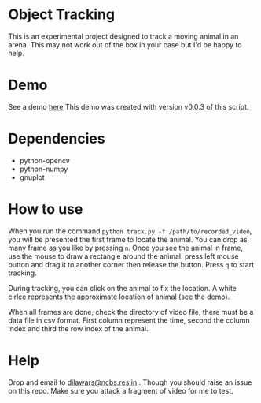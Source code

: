 # Object Tracking 

This is an experimental project designed to track a moving animal in an arena.
This may not work out of the box in your case but I'd be happy to help.

# Demo 

See a demo [here](https://youtu.be/Eng82w9g9-w) This demo was created with version v0.0.3 of this script.


# Dependencies 

- python-opencv
- python-numpy 
- gnuplot 

# How to use 

When you run the command `python track.py -f /path/to/recorded_video`, you will be presented the 
first frame to locate the animal. You can drop as many frame as you like by pressing `n`. Once 
you see the animal in frame, use the mouse to draw a rectangle around the animal: press left mouse button
and drag it to another corner then release the button. Press `q` to start tracking.

During tracking, you can click on the animal to fix the location. A white cirlce 
represents the approximate location of animal (see the demo). 

When all frames are done, check the directory of video file, there must be a data file in csv format. First 
column represent the time, second the column index and third the row index of the animal.

# Help

Drop and email to dilawars@ncbs.res.in . Though you should raise an issue on this repo. Make sure you 
attack a fragment of video for me to test. 
